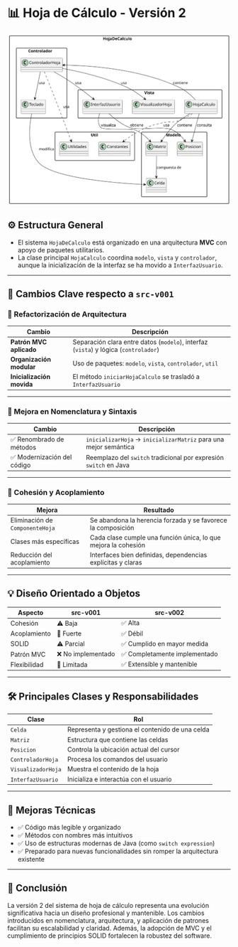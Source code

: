 
# 📊 Hoja de Cálculo - Versión 2

<div align="center">
  <img src="/images/modelosUML/DiagramaClasesSrc2.svg" alt="Diagrama de Clases">
</div>

## ⚙️ Estructura General

- El sistema `HojaDeCalculo` está organizado en una arquitectura **MVC** con apoyo de paquetes utilitarios.
- La clase principal `HojaCalculo` coordina `modelo`, `vista` y `controlador`, aunque la inicialización de la interfaz se ha movido a `InterfazUsuario`.

---

## 🔄 Cambios Clave respecto a `src-v001`

### 🧱 Refactorización de Arquitectura

| Cambio | Descripción |
|--------|-------------|
| **Patrón MVC aplicado** | Separación clara entre datos (`modelo`), interfaz (`vista`) y lógica (`controlador`) |
| **Organización modular** | Uso de paquetes: `modelo`, `vista`, `controlador`, `util` |
| **Inicialización movida** | El método `iniciarHojaCalculo` se trasladó a `InterfazUsuario` |

---

### 🧼 Mejora en Nomenclatura y Sintaxis

| Cambio | Descripción |
|--------|-------------|
| ✅ Renombrado de métodos | `inicializarHoja` → `inicializarMatriz` para una mejor semántica |
| ✅ Modernización del código | Reemplazo del `switch` tradicional por expresión `switch` en Java |

---

### 🧩 Cohesión y Acoplamiento

| Mejora | Resultado |
|--------|----------|
| Eliminación de `ComponenteHoja` | Se abandona la herencia forzada y se favorece la composición |
| Clases más específicas | Cada clase cumple una función única, lo que mejora la cohesión |
| Reducción del acoplamiento | Interfaces bien definidas, dependencias explícitas y claras |

---

## 💡 Diseño Orientado a Objetos

| Aspecto | src-v001 | src-v002 |
|--------|----------|----------|
| Cohesión | ⚠️ Baja | ✅ Alta |
| Acoplamiento | 🔴 Fuerte | ✅ Débil |
| SOLID | ⚠️ Parcial | ✅ Cumplido en mayor medida |
| Patrón MVC | ❌ No implementado | ✅ Completamente implementado |
| Flexibilidad | 🔴 Limitada | ✅ Extensible y mantenible |

---

## 🛠️ Principales Clases y Responsabilidades

| Clase | Rol |
|-------|-----|
| `Celda` | Representa y gestiona el contenido de una celda |
| `Matriz` | Estructura que contiene las celdas |
| `Posicion` | Controla la ubicación actual del cursor |
| `ControladorHoja` | Procesa los comandos del usuario |
| `VisualizadorHoja` | Muestra el contenido de la hoja |
| `InterfazUsuario` | Inicializa e interactúa con el usuario |

---

## 📌 Mejoras Técnicas

- ✅ Código más legible y organizado
- ✅ Métodos con nombres más intuitivos
- ✅ Uso de estructuras modernas de Java (como `switch expression`)
- ✅ Preparado para nuevas funcionalidades sin romper la arquitectura existente

---

## 🚀 Conclusión

La versión 2 del sistema de hoja de cálculo representa una evolución significativa hacia un diseño profesional y mantenible. Los cambios introducidos en nomenclatura, arquitectura, y aplicación de patrones facilitan su escalabilidad y claridad. Además, la adopción de MVC y el cumplimiento de principios SOLID fortalecen la robustez del software.



